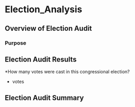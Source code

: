 # Election_Analysis
## Overview of Election Audit
### Purpose
## Election Audit Results
*How many votes were cast in this congressional election?
  * votes
## Election Audit Summary
